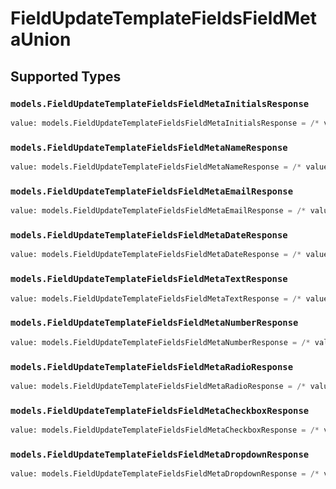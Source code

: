 # FieldUpdateTemplateFieldsFieldMetaUnion


## Supported Types

### `models.FieldUpdateTemplateFieldsFieldMetaInitialsResponse`

```python
value: models.FieldUpdateTemplateFieldsFieldMetaInitialsResponse = /* values here */
```

### `models.FieldUpdateTemplateFieldsFieldMetaNameResponse`

```python
value: models.FieldUpdateTemplateFieldsFieldMetaNameResponse = /* values here */
```

### `models.FieldUpdateTemplateFieldsFieldMetaEmailResponse`

```python
value: models.FieldUpdateTemplateFieldsFieldMetaEmailResponse = /* values here */
```

### `models.FieldUpdateTemplateFieldsFieldMetaDateResponse`

```python
value: models.FieldUpdateTemplateFieldsFieldMetaDateResponse = /* values here */
```

### `models.FieldUpdateTemplateFieldsFieldMetaTextResponse`

```python
value: models.FieldUpdateTemplateFieldsFieldMetaTextResponse = /* values here */
```

### `models.FieldUpdateTemplateFieldsFieldMetaNumberResponse`

```python
value: models.FieldUpdateTemplateFieldsFieldMetaNumberResponse = /* values here */
```

### `models.FieldUpdateTemplateFieldsFieldMetaRadioResponse`

```python
value: models.FieldUpdateTemplateFieldsFieldMetaRadioResponse = /* values here */
```

### `models.FieldUpdateTemplateFieldsFieldMetaCheckboxResponse`

```python
value: models.FieldUpdateTemplateFieldsFieldMetaCheckboxResponse = /* values here */
```

### `models.FieldUpdateTemplateFieldsFieldMetaDropdownResponse`

```python
value: models.FieldUpdateTemplateFieldsFieldMetaDropdownResponse = /* values here */
```

